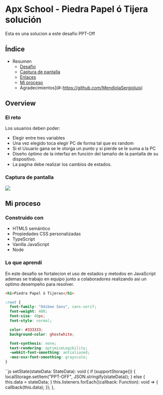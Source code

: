 # Apx School - Piedra Papel ó Tijera solución

Esta es una solucion a este desafio PPT-Off

## Índice

- Resumen
  - [Desafio](#desafio)
  - [Captura de pantalla](#captura-de-pantalla)
  - [Enlaces](#-https://preeminent-squirrel-24c83e.netlify.app)
  - [Mi proceso](#miproceso)
  - Agradecimientos](#-https://github.com/MendiolaSergioluis)


## Overview

### El reto

Los usuarios deben poder:

- Elegir entre tres variables
- Una vez elegido toca elegir PC de forma tal que es random
- Si el Usuario gana se le otorga un punto y si pierde se le suma a la PC
- Diseño óptimo de la interfaz en función del tamaño de la pantalla de su dispositivo.
- La pagína debe realizar los cambios de estados.

### Captura de pantalla

![](../ScreenShot)



## Mi proceso


### Construido con

- HTML5 semántico
- Propiedades CSS personalizadas
- TypeScript
- Vanilla JavaScript
- Node

### Lo que aprendí

En este desafio se fortalecion el uso de estados y metodos en JavaScript ademas se trabajo en equipo junto a colaboradores realizando asi un optimo desempeño para resolver.

```html
<h1>Piedra Papel ó Tijeras</h1>
```
```css
:root {
  font-family: "Odibee Sans", sans-serif;
  font-weight: 400;
  font-size: 40px;
  font-style: normal;

  color: #333333;
  background-color: ghostwhite;

  font-synthesis: none;
  text-rendering: optimizeLegibility;
  -webkit-font-smoothing: antialiased;
  -moz-osx-font-smoothing: grayscale;
}
```
``js
setState(stateData: StateData): void {
    if (supportStorage()) {
      localStorage.setItem("PPT-OFF", JSON.stringify(stateData));
    } else {
      this.data = stateData;
    }
    this.listeners.forEach((callback: Function): void => {
      callback(this.data);
    });
  },
```
